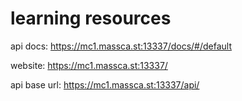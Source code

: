 # learning resources
api docs: 
https://mc1.massca.st:13337/docs/#/default
     
website: 
https://mc1.massca.st:13337/
  
api base url:
https://mc1.massca.st:13337/api/
 
  

